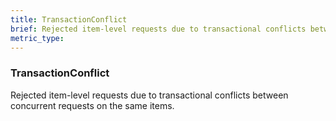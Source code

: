 ```yaml
---
title: TransactionConflict
brief: Rejected item-level requests due to transactional conflicts between concurrent requests on the same items.
metric_type:
---
```

### TransactionConflict

Rejected item-level requests due to transactional conflicts between concurrent requests on the same items.
